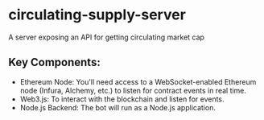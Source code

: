 # circulating-supply-server

A server exposing an API for getting circulating market cap

## Key Components:

- Ethereum Node: You'll need access to a WebSocket-enabled Ethereum node (Infura, Alchemy, etc.) to listen for contract events in real time.
- Web3.js: To interact with the blockchain and listen for events.
- Node.js Backend: The bot will run as a Node.js application.